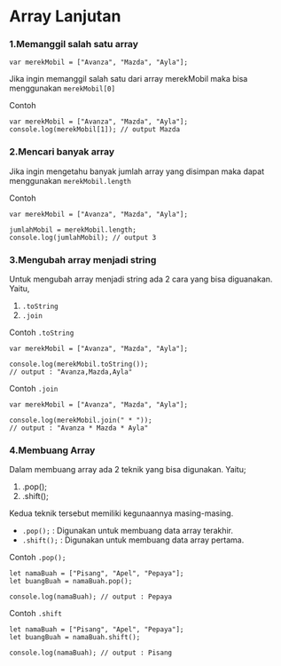 # Array Lanjutan 

### 1.Memanggil salah satu array 

```
var merekMobil = ["Avanza", "Mazda", "Ayla"];
```

Jika ingin memanggil salah satu dari array merekMobil maka bisa menggunakan `merekMobil[0]`

Contoh 
```
var merekMobil = ["Avanza", "Mazda", "Ayla"];
console.log(merekMobil[1]); // output Mazda
```

### 2.Mencari banyak array 
Jika ingin mengetahu banyak jumlah array yang disimpan maka dapat menggunakan `merekMobil.length`

Contoh 

```
var merekMobil = ["Avanza", "Mazda", "Ayla"];

jumlahMobil = merekMobil.length;
console.log(jumlahMobil); // output 3
```

### 3.Mengubah array menjadi string
Untuk mengubah array menjadi string ada 2 cara yang bisa diguanakan. Yaitu, 

1. `.toString`
2. `.join`

Contoh `.toString`
```
var merekMobil = ["Avanza", "Mazda", "Ayla"];

console.log(merekMobil.toString()); 
// output : "Avanza,Mazda,Ayla"
```

Contoh `.join`
```
var merekMobil = ["Avanza", "Mazda", "Ayla"];

console.log(merekMobil.join(" * "));
// output : "Avanza * Mazda * Ayla"
```

### 4.Membuang Array 
Dalam membuang array ada 2 teknik yang bisa digunakan. Yaitu;

1. .pop();
2. .shift();

Kedua teknik tersebut memiliki kegunaannya masing-masing. 

- `.pop();` : Digunakan untuk membuang data array terakhir. 
- `.shift();` : Digunakan untuk membuang data array pertama.

Contoh `.pop();` 
```
let namaBuah = ["Pisang", "Apel", "Pepaya"]; 
let buangBuah = namaBuah.pop(); 

console.log(namaBuah); // output : Pepaya 
```
Contoh `.shift`


```
let namaBuah = ["Pisang", "Apel", "Pepaya"]; 
let buangBuah = namaBuah.shift(); 

console.log(namaBuah); // output : Pisang 
```